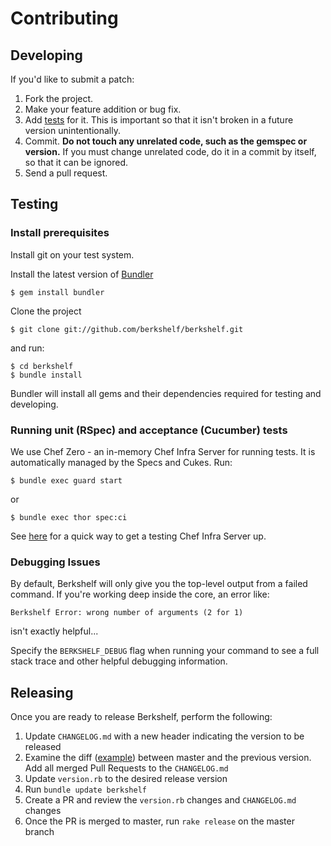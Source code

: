 # Contributing

## Developing

If you'd like to submit a patch:

1. Fork the project.
2. Make your feature addition or bug fix.
3. Add [tests](#testing) for it. This is important so that it isn't broken in a
   future version unintentionally.
4. Commit. **Do not touch any unrelated code, such as the gemspec or version.**
   If you must change unrelated code, do it in a commit by itself, so that it
   can be ignored.
5. Send a pull request.

## Testing

### Install prerequisites

Install git on your test system.

Install the latest version of [Bundler](http://gembundler.com)

    $ gem install bundler

Clone the project

    $ git clone git://github.com/berkshelf/berkshelf.git

and run:

    $ cd berkshelf
    $ bundle install

Bundler will install all gems and their dependencies required for testing and developing.

### Running unit (RSpec) and acceptance (Cucumber) tests

We use Chef Zero - an in-memory Chef Infra Server for running tests. It is automatically managed by the Specs and Cukes. Run:

    $ bundle exec guard start

or

    $ bundle exec thor spec:ci

See [here](https://github.com/tdegrunt/vagrant-chef-server-bootstrap) for a
quick way to get a testing Chef Infra Server up.

### Debugging Issues
By default, Berkshelf will only give you the top-level output from a failed command. If you're working deep inside the core, an error like:

    Berkshelf Error: wrong number of arguments (2 for 1)

isn't exactly helpful...

Specify the `BERKSHELF_DEBUG` flag when running your command to see a full stack trace and other helpful debugging information.

## Releasing

Once you are ready to release Berkshelf, perform the following:

1. Update `CHANGELOG.md` with a new header indicating the version to be released
1. Examine the diff ([example](https://github.com/berkshelf/berkshelf/compare/v4.0.1...master)) between master and the previous version.  Add all merged Pull Requests to the `CHANGELOG.md`
1. Update `version.rb` to the desired release version
1. Run `bundle update berkshelf`
1. Create a PR and review the `version.rb` changes and `CHANGELOG.md` changes
1. Once the PR is merged to master, run `rake release` on the master branch
